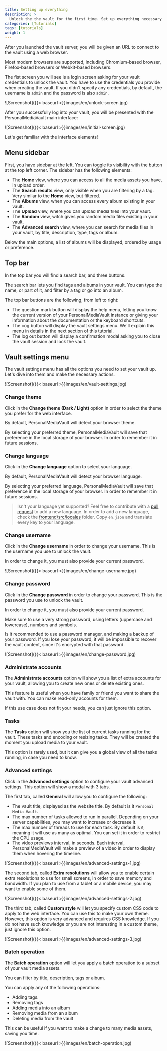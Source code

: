 ```yaml
---
title: Setting up everything
description: >
  Unlock the the vault for the first time. Set up everything necessary and get familiar with the web interface.
categories: [Tutorials]
tags: [tutorials]
weight: 1
---
```


After you launched the vault server, you will be given an URL to connect to the vault using a web browser.

Most modern browsers are supported, including Chromium-based browser, Firefox-based browsers or Webkit-based browsers.

The fist screen you will see is a login screen asking for your vault credentials to unlock the vault. You have to use the credentials you provide when creating the vault. If you didn't specify any credentials, by default, the username is `admin` and the password is also `admin`.

![Screenshot]({{< baseurl >}}images/en/unlock-screen.jpg)

After you successfully log into your vault, you will be presented with the PersonalMediaVault main interface:

![Screenshot]({{< baseurl >}}images/en/initial-screen.jpg)

Let's get familiar with the interface elements!

## Menu sidebar

First, you have sidebar at the left. You can toggle its visibility with the button at the top left corner. The sidebar has the following elements:

 - The **Home** view, where you can access to all the media assets you have, in upload order.
 - The **Search results** view, only visible when you are filtering by a tag. Very similar to the **Home** view, but filtered.
 - The **Albums** view, when you can access every album existing in your vault.
 - The **Upload** view, where you can upload media files into your vault.
 - The **Random** view, witch gives you random media files existing in your vault.
 - The **Advanced search** view, where you can search for media files in your vault, by title, description, type, tags or album.

Below the main options, a list of albums will be displayed, ordered by usage or preference.

## Top bar

In the top bar you will find a search bar, and three buttons.

The search bar lets you find tags and albums in your vault. You can type the name, or part of it, and filter by a tag or go into an album.

The top bar buttons are the following, from left to right:

 - The question mark button will display the help menu, letting you know the current version of your PersonalMediaVault instance or giving your information about the documentation or the keyboard shortcuts.
 - The cog button will display the vault settings menu. We'll explain this menu in details in the next section of this tutorial.
 - The log out button will display a confirmation modal asking you to close the vault session and lock the vault.

## Vault settings menu

The vault settings menu has all the options you need to set your vault up. Let's dive into them and make the necessary actions.

![Screenshot]({{< baseurl >}}images/en/vault-settings.jpg)

### Change theme

Click in the **Change theme (Dark / Light)** option in order to select the theme you prefer for the web interface.

By default, PersonalMediaVault will detect your browser theme.

By selecting your preferred theme, PersonalMediaVault will save that preference in the local storage of your browser. In order to remember it in future sessions.

### Change language

Click in the **Change language** option to select your language.

By default, PersonalMediaVault will detect your browser language.

By selecting your preferred language, PersonalMediaVault will save that preference in the local storage of your browser. In order to remember it in future sessions.

> Isn't your language yet supported? Feel free to contribute with a [pull request](https://github.com/AgustinSRG/PersonalMediaVault/pulls) to add a new language. In order to add a new language, check the [frontend/src/locales](https://github.com/AgustinSRG/PersonalMediaVault/tree/master/frontend/src/locales) folder. Copy `en.json` and translate every key to your language.

### Change username

Click in the **Change username** in order to change your username. This is the username you use to unlock the vault.

In order to change it, you must also provide your current password.

![Screenshot]({{< baseurl >}}images/en/change-username.jpg)

### Change password

Click in the **Change password** in order to change your password. This is the password you use to unlock the vault.

In order to change it, you must also provide your current password.

Make sure to use a very strong password, using letters (uppercase and lowercase), numbers and symbols. 

Is it recommended to use a password manager, and making a backup of your password. If you lose your password, it will be impossible to recover the vault content, since it's encrypted with that password.

![Screenshot]({{< baseurl >}}images/en/change-password.jpg)

### Administrate accounts

The **Administrate accounts** option will show you a list of extra accounts for your vault, allowing you to create new ones or delete existing ones.

This feature is useful when you have family or friend you want to share the vault with. You can make read-only accounts for them.

If this use case does not fit your needs, you can just ignore this option.

### Tasks

The **Tasks** option will show you the list of current tasks running for the vault. These tasks and encoding or resizing tasks. They will be created the moment you upload media to your vault.

This option is rarely used, but it can give you a global view of all the tasks running, in case you need to know.

### Advanced settings

Click in the **Advanced settings** option to configure your vault advanced settings. This option will show a modal with 3 tabs.

The first tab, called **General** will allow you to configure the following:

 - The vault title, displayed as the website title. By default is it `Personal Media Vault`.
 - The max number of tasks allowed to run in parallel. Depending on your server capabilities, you may want to increase or decrease it.
 - The max number of threads to use for each task. By default is `0`, meaning it will use as many as optimal. You can set it in order to restrict the CPU usage.
 - The video previews interval, in seconds. Each interval, PersonalMediaVault will make a preview of a video in order to display them when hovering the timeline.

![Screenshot]({{< baseurl >}}images/en/advanced-settings-1.jpg)

The second tab, called **Extra resolutions** will allow you to enable certain extra resolutions to use for small screens, in order to save memory and bandwidth. If you plan to use from a tablet or a mobile device, you may want to enable some of them.

![Screenshot]({{< baseurl >}}images/en/advanced-settings-2.jpg)

The third tab, called **Custom style** will let you specify custom CSS code to apply to the web interface. You can use this to make your own theme. However, this option is very advanced and requires CSS knowledge. If you do not have such knowledge or you are not interesting in a custom theme, just ignore this option.

![Screenshot]({{< baseurl >}}images/en/advanced-settings-3.jpg)

### Batch operation

The **Batch operation** option will let you apply a batch operation to a subset of your vault media assets.

You can filter by title, description, tags or album.

You can apply any of the following operations:

 - Adding tags.
 - Removing tags
 - Adding media into an album
 - Removing media from an album
 - Deleting media from the vault

This can be useful if you want to make a change to many media assets, saving you time.

![Screenshot]({{< baseurl >}}images/en/batch-operation.jpg)
